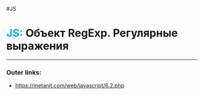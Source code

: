 #JS
# <font color="#00b0f0">JS:</font> Объект RegExp. Регулярные выражения
---
### Outer links:
- https://metanit.com/web/javascript/6.2.php